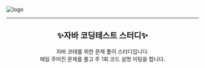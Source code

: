 ![logo](C:\Users\hp\Downloads\logo.png)

----

<div align="center">
  <h2>✨자바 코딩테스트 스터디✨</h2>
  자바 코테를 위한 문제 풀이 스터디입니다.<br>
  매일 주어진 문제를 풀고 주 1회 코드 설명 미팅을 합니다.<br>
</div>




